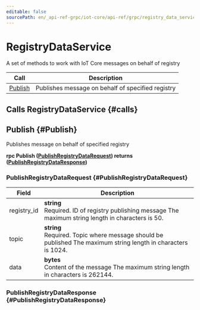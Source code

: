 ```yaml
---
editable: false
sourcePath: en/_api-ref-grpc/iot-core/api-ref/grpc/registry_data_service.md
---
```


# RegistryDataService

A set of methods to work with IoT Core messages on behalf of registry

| Call | Description |
| --- | --- |
| [Publish](#Publish) | Publishes message on behalf of specified registry |

## Calls RegistryDataService {#calls}

## Publish {#Publish}

Publishes message on behalf of specified registry

**rpc Publish ([PublishRegistryDataRequest](#PublishRegistryDataRequest)) returns ([PublishRegistryDataResponse](#PublishRegistryDataResponse))**

### PublishRegistryDataRequest {#PublishRegistryDataRequest}

Field | Description
--- | ---
registry_id | **string**<br>Required. ID of registry publishing message The maximum string length in characters is 50.
topic | **string**<br>Required. Topic where message should be published The maximum string length in characters is 1024.
data | **bytes**<br>Content of the message The maximum string length in characters is 262144.


### PublishRegistryDataResponse {#PublishRegistryDataResponse}



